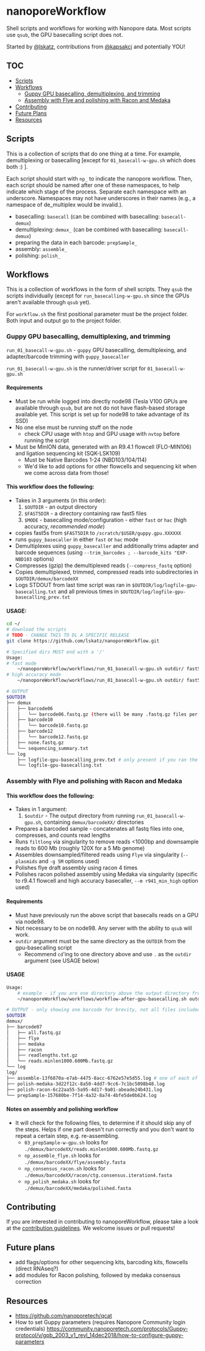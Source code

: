 # nanoporeWorkflow

Shell scripts and workflows for working with Nanopore data. Most scripts use `qsub`, the GPU basecalling script does not.

Started by [@lskatz](https://github.com/lskatz), contributions from [@kapsakcj](https://github.com/kapsakcj) and potentially YOU!

## TOC
  * [Scripts](#scripts)
  * [Workflows](#workflows)
    * [Guppy GPU basecalling, demultiplexing, and trimming](#guppy-gpu-basecalling-demultiplexing-and-trimming)
    * [Assembly with Flye and polishing with Racon and Medaka](#assembly-with-flye-and-polishing-with-racon-and-medaka)
  * [Contributing](#contributing)
  * [Future Plans](#future-plans)
  * [Resources](#resources)

## Scripts

This is a collection of scripts that do one thing at a time.  For example, demultiplexing or basecalling [except for `01_basecall-w-gpu.sh` which does both :) ].

Each script should start with `np_` to indicate the nanopore workflow. Then,
each script should be named after one of these namespaces, to help indicate which stage of the process.
Separate each namespace with an underscore. Namespaces may not have underscores
in their names (e.g., a namespace of de_multiplex would be invalid.).

* basecalling: `basecall` (can be combined with basecalling: `basecall-demux`)
* demultiplexing: `demux_` (can be combined with basecalling: `basecall-demux`)
* preparing the data in each barcode: `prepSample_`
* assembly: `assemble_`
* polishing: `polish_`

## Workflows

This is a collection of workflows in the form of shell scripts.  They `qsub` the scripts individually (except for `run_basecalling-w-gpu.sh` since the GPUs aren't available through `qsub` yet).

For `workflow.sh` the first positional parameter must be the project folder.  Both input and output go to the project folder.

### Guppy GPU basecalling, demultiplexing, and trimming

`run_01_basecall-w-gpu.sh` - `guppy` GPU basecalling, demultiplexing, and adapter/barcode trimming with `guppy_basecaller`

`run_01_basecall-w-gpu.sh` is the runner/driver script for `01_basecall-w-gpu.sh`

#### Requirements
  * Must be run while logged into directly node98 (Tesla V100 GPUs are available through `qsub`, but are not do not have flash-based storage available yet. This script is set up for node98 to take advantage of its SSD)
  * No one else must be running stuff on the node
    * check CPU usage with `htop` and GPU usage with `nvtop` before running the script
  * Must be MinION data, generated with an R9.4.1 flowcell (FLO-MIN106) and ligation sequencing kit (SQK-LSK109)
    * Must be Native Barcodes 1-24 (NBD103/104/114)
    * We'd like to add options for other flowcells and sequencing kit when we come across data from those!

#### This workflow does the following:
  * Takes in 3 arguments (in this order):
    1. `$OUTDIR` - an output directory
    2. `$FAST5DIR` - a directory containing raw fast5 files
    3. `$MODE` - basecalling mode/configuration - either `fast` or `hac` (high accuracy, _recommended mode_)
  * copies fast5s from `$FAST5DIR` to `/scratch/$USER/guppy.gpu.XXXXXX`
  * runs `guppy_basecaller` in either `fast` or `hac` mode 
  * Demultiplexes using `guppy_basecaller` and additionally trims adapter and barcode sequences (using `--trim_barcodes ; --barcode_kits "EXP-NBD103` options)
  * Compresses (gzip) the demultiplexed reads (`--compress_fastq` option)
  * Copies demultiplexed, trimmed, compressed reads into subdirectories in `$OUTDIR/demux/barcodeXX`
  * Logs STDOUT from last time script was ran in `$OUTDIR/log/logfile-gpu-basecalling.txt` and all previous times in `$OUTDIR/log/logfile-gpu-basecalling_prev.txt`
 
 #### USAGE:
```bash
cd ~/
# download the scripts
# TODO - CHANGE THIS TO DL A SPECIFIC RELEASE
git clone https://github.com/lskatz/nanoporeWorkflow.git

# Specified dirs MUST end with a '/'
Usage: 
# fast mode
    ~/nanoporeWorkflow/workflows/run_01_basecall-w-gpu.sh outdir/ fast5dir/ fast
# high accuracy mode
    ~/nanoporeWorkflow/workflows/run_01_basecall-w-gpu.sh outdir/ fast5dir/ hac

# OUTPUT
$OUTDIR
├── demux
│   ├── barcode06
│   │   └── barcode06.fastq.gz (there will be many .fastq.gz files per barcode)
│   ├── barcode10
│   │   └── barcode10.fastq.gz
│   ├── barcode12
│   │   └── barcode12.fastq.gz
│   ├── none.fastq.gz
│   └── sequencing_summary.txt
└── log
    ├── logfile-gpu-basecalling_prev.txt # only present if you ran the script more than once
    └── logfile-gpu-basecalling.txt
```

### Assembly with Flye and polishing with Racon and Medaka

#### This workflow does the following:
  * Takes in 1 argument:
    1. `$outdir` - The output directory from running `run_01_basecall-w-gpu.sh`, containing `demux/barcodeXX/` directories
  * Prepares a barcoded sample - concatenates all fastq files into one, compresses, and counts read lengths
  * Runs `filtlong` via singularity to remove reads <1000bp and downsample reads to 600 Mb (roughly 120X for a 5 Mb genome)
  * Assembles downsampled/filtered reads using `Flye` via singularity (`--plasmids` and `-g 5M` options used)
  * Polishes flye draft assembly using racon 4 times
  * Polishes racon polished assembly using Medaka via singularity (specific to r9.4.1 flowcell and high accuracy basecaller, `--m r941_min_high` option used)

#### Requirements
  * Must have previously run the above script that basecalls reads on a GPU via node98.
  * Not necessary to be on node98. Any server with the ability to `qsub` will work.
  * `outdir` argument must be the same directory as the `OUTDIR` from the gpu-basecalling script
    * Recommend `cd`'ing to one directory above and use `.` as the `outdir` argument (see USAGE below)

#### USAGE
```bash
Usage: 
    # example - if you are one directory above the output directory from the gpu-basecalling script
    ~/nanoporeWorkflow/workflows/workflow-after-gpu-basecalling.sh outdir/

# OUTPUT - only showing one barcode for brevity, not all files included
$OUTDIR
demux/
├── barcode07
│   ├── all.fastq.gz
│   ├── flye
│   ├── medaka
│   ├── racon
│   ├── readlengths.txt.gz
│   └── reads.minlen1000.600Mb.fastq.gz
└── log
log/
├── assemble-13f6870a-e7ab-4475-8acc-6762e57e5d55.log # one of each of these logs for each barcode
├── polish-medaka-3d22f12c-8a50-4dd7-9cc6-7c1bc5098b48.log
├── polish-racon-6c22aa55-5a95-4d17-9a01-abeade24b431.log
└── prepSample-157680be-7f14-4a32-8a74-4bfe5de0b624.log
```
#### Notes on assembly and polishing workflow
  * It will check for the following files, to determine if it should skip any of the steps. Helps if one part doesn't run correctly and you don't want to repeat a certain step, e.g. re-assembling.
    * `03_prepSample-w-gpu.sh` looks for `./demux/barcodeXX/reads.minlen1000.600Mb.fastq.gz` 
    * `np_assemble_flye.sh` looks for `./demux/barcodeXX/flye/assembly.fasta`
    * `np_consensus_racon.sh` looks for `./demux/barcodeXX/racon/ctg.consensus.iteration4.fasta`
    * `np_polish_medaka.sh` looks for `./demux/barcodeXX/medaka/polished.fasta`

## Contributing
If you are interested in contributing to nanoporeWorkflow, please take a look at the [contribution guidelines](CONTRIBUTING.md). We welcome issues or pull requests!

## Future plans
  * add flags/options for other sequencing kits, barcoding kits, flowcells (direct RNAseq?)
  * add modules for Racon polishing, followed by medaka consensus correction
  
## Resources
  * https://github.com/nanoporetech/qcat
  * How to set Guppy parameters (requires Nanopore Community login credentials) https://community.nanoporetech.com/protocols/Guppy-protocol/v/gpb_2003_v1_revl_14dec2018/how-to-configure-guppy-parameters


